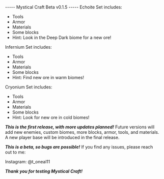 ----- Mystical Craft Beta v0.1.5 -----
Echoite Set includes:
  - Tools
  - Armor
  - Materials
  - Some blocks
  - Hint: Look in the Deep Dark biome for a new ore!

Infernium Set includes:
  - Tools
  - Armor
  - Materials
  - Some blocks
  - Hint: Find new ore in warm biomes!

Cryonium Set includes:
  - Tools
  - Armor
  - Materials
  - Some blocks
  - Hint: Look for new ore in cold biomes!

*****This is the first release, with more updates planned!*****
Future versions will add new enemies, custom biomes, more blocks, armor, tools, and materials.
A new player base will be introduced in the final release.

*****This is a beta, so bugs are possible!*****
If you find any issues, please reach out to me:

Instagram: @t_oneal11  

*****Thank you for testing Mystical Craft!*****
